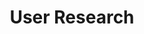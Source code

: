 ---
title: User Research
description: Thoughts, methods and tools applicable for User Research
image:

# Badge style
style:
    background: "#5928ED"
    color: "#fff"
---